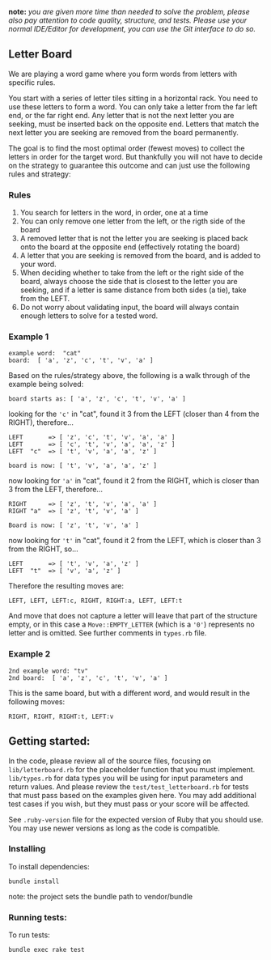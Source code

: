 **note:** *you are given more time than needed to solve the problem, please also pay attention to code quality, structure, and tests.  Please use your normal IDE/Editor for development, you can use the Git interface to do so.*

## Letter Board

We are playing a word game where you form words from letters with specific rules.

You start with a series of letter tiles sitting in a horizontal rack.  You need to use these letters to form a word. You can only take a letter from the far left end, or the far right end.  Any letter that is not the next letter you are seeking, must be inserted back on the opposite end.  Letters that match the next letter you are seeking are removed from the board permanently. 

The goal is to find the most optimal order (fewest moves) to collect the letters in order for the target word.  But thankfully you will not have to decide on the strategy to guarantee this outcome and can just use the following rules and strategy:

### Rules

1.  You search for letters in the word, in order, one at a time
2.  You can only remove one letter from the left, or the rigth side of the board
3.  A removed letter that is not the letter you are seeking is placed back onto the board at the opposite end (effectively rotating the board)
4.  A letter that you are seeking is removed from the board, and is added to your word.
5.  When deciding whether to take from the left or the right side of the board, always choose the side that is closest to the letter you are seeking, and if a letter is same distance from both sides (a tie), take from the LEFT.
6.  Do not worry about validating input, the board will always contain enough letters to solve for a tested word.

### Example 1

```
example word:  "cat"
board:  [ 'a', 'z', 'c', 't', 'v', 'a' ]
```

Based on the rules/strategy above, the following is a walk through of the example being solved:

```
board starts as: [ 'a', 'z', 'c', 't', 'v', 'a' ]
```

looking for the `'c'` in "cat", found it 3 from the LEFT (closer than 4 from the RIGHT), therefore...

```
LEFT       => [ 'z', 'c', 't', 'v', 'a', 'a' ]
LEFT       => [ 'c', 't', 'v', 'a', 'a', 'z' ]
LEFT  "c"  => [ 't', 'v', 'a', 'a', 'z' ]

board is now: [ 't', 'v', 'a', 'a', 'z' ]
```

now looking for `'a'` in "cat", found it 2 from the RIGHT, which is closer than 3 from the LEFT, therefore...

```
RIGHT      => [ 'z', 't', 'v', 'a', 'a' ]
RIGHT "a"  => [ 'z', 't', 'v', 'a' ]

Board is now: [ 'z', 't', 'v', 'a' ]
```

now looking for `'t'` in "cat", found it 2 from the LEFT, which is closer than 3 from the RIGHT, so...

```
LEFT       => [ 't', 'v', 'a', 'z' ]
LEFT  "t"  => [ 'v', 'a', 'z' ]
```

Therefore the resulting moves are:

```
LEFT, LEFT, LEFT:c, RIGHT, RIGHT:a, LEFT, LEFT:t
```

And move that does not capture a letter will leave that part of the structure empty, or in this case a `Move::EMPTY_LETTER` (which is a `'0'`) represents no letter and is omitted. See further comments in `types.rb` file.

### Example 2

```
2nd example word: "tv"
2nd board:  [ 'a', 'z', 'c', 't', 'v', 'a' ]
```

This is the same board, but with a different word, and would result in the following moves:

```
RIGHT, RIGHT, RIGHT:t, LEFT:v
```

## Getting started:

In the code, please review all of the source files, focusing on `lib/letterboard.rb` for the placeholder function that you must implement. `lib/types.rb` for data types you will be using for input parameters and return values. And please review the `test/test_letterboard.rb` for tests that must pass based on the examples given here.  You may add additional test cases if you wish, but they must pass or your score will be affected.

See `.ruby-version` file for the expected version of Ruby that you should use.  You may use newer versions as long as the code is compatible.

### Installing

To install dependencies:

```
bundle install
```

note:  the project sets the bundle path to vendor/bundle

### Running tests:

To run tests:

```
bundle exec rake test
```

